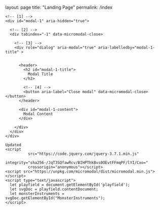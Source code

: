 layout: page
title: "Landing Page"
permalink: /index

<html>
  <head></head>
  <body>
  <object data="monsterbash.svg" type="image/svg+xml" id="playfield" width="100%" height="100%"></object>
    
    <!-- [1] -->
    <div id="modal-1" aria-hidden="true">

      <!-- [2] -->
      <div tabindex="-1" data-micromodal-close>

        <!-- [3] -->
        <div role="dialog" aria-modal="true" aria-labelledby="modal-1-title" >


          <header>
            <h2 id="modal-1-title">
              Modal Title
            </h2>

            <!-- [4] -->
            <button aria-label="Close modal" data-micromodal-close></button>
          </header>

          <div id="modal-1-content">
            Modal Content
          </div>

        </div>
      </div>
    </div>
        
    Updated
    <script
			  src="https://code.jquery.com/jquery-3.7.1.min.js"
			  integrity="sha256-/JqT3SQfawRcv/BIHPThkBvs0OEvtFFmqPF/lYI/Cxo="
			  crossorigin="anonymous"></script>
    <script src="https://unpkg.com/micromodal/dist/micromodal.min.js"></script> 
    <script type="text/javascript">
      let playfield = document.getElementById('playfield');
      let svgDoc = playfield.contentDocument;
      let monsterInstruments = svgDoc.getElementById("MonsterInstruments");
    </script>
  </body>
</html>
